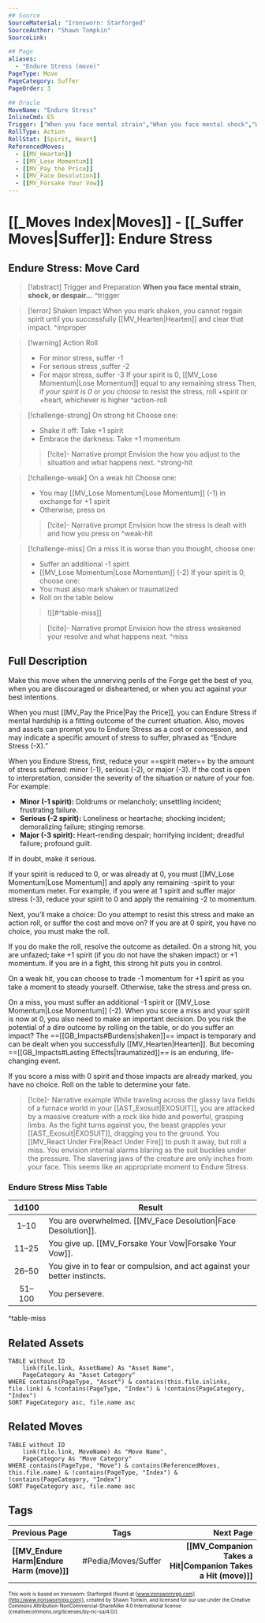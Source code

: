 ```yaml
---
## Source
SourceMaterial: "Ironsworn: Starforged"
SourceAuthor: "Shawn Tompkin"
SourceLink: 

## Page
aliases:
  - "Endure Stress (move)"
PageType: Move
PageCategory: Suffer
PageOrder: 3

## Oracle
MoveName: "Endure Stress"
InlineCmd: ES
Trigger: ["When you face mental strain","When you face mental shock","When you face mental despair"]
RollType: Action
RollStat: [Spirit, Heart]
ReferencedMoves: 
  - [[MV_Hearten]]
  - [[MV_Lose Momentum]]
  - [[MV_Pay the Price]]
  - [[MV_Face Desolution]]
  - [[MV_Forsake Your Vow]]
---
```

# [[_Moves Index|Moves]] - [[_Suffer Moves|Suffer]]: Endure Stress
## Endure Stress: Move Card
>[!abstract]  Trigger and Preparation
>**When you face mental strain, shock, or despair...** ^trigger

> [!error] Shaken Impact
> When you mark shaken, you cannot regain spirit until you successfully [[MV_Hearten|Hearten]] and clear that impact. ^improper

> [!warning] Action Roll
>- For minor stress, suffer -1
>- For serious stress ,suffer -2
>- For major stress, suffer -3
> If your spirit is 0, [[MV_Lose Momentum|Lose Momentum]] equal to any remaining stress
> Then, if *your spirit is 0* or *you choose* to resist the stress, roll +spirit or +heart, whichever is higher ^action-roll

> [!challenge-strong] On strong hit
> Choose one:
>- Shake it off: Take +1 spirit
>- Embrace the darkness: Take +1 momentum
> > [!cite]- Narrative prompt
> > Envision the how you adjust to the situation and what happens next. ^strong-hit

> [!challenge-weak] On a weak hit
> Choose one:
>- You may [[MV_Lose Momentum|Lose Momentum]] (-1) in exchange for +1 spirit
>- Otherwise, press on
> > [!cite]- Narrative prompt
> > Envision how the stress is dealt with and how you press on ^weak-hit

> [!challenge-miss] On a miss
>  It is worse than you thought, choose one:
>- Suffer an additional -1 spirit
>- [[MV_Lose Momentum|Lose Momentum]] (-2)
> If your spirit is 0, choose one:
>- You must also mark shaken or traumatized
>- Roll on the table below
> > ![[#^table-miss]]
> 
> > [!cite]- Narrative prompt
> > Envision how the stress weakened your resolve and what happens next. ^miss

## Full Description
Make this move when the unnerving perils of the Forge get the best of you, when you are discouraged or disheartened, or when you act against your best intentions. 

When you must [[MV_Pay the Price|Pay the Price]], you can Endure Stress if mental hardship is a fitting outcome of the current situation. Also, moves and assets can prompt you to Endure Stress as a cost or concession, and may indicate a specific amount of stress to suffer, phrased as “Endure Stress (-X).” 

When you Endure Stress, first, reduce your ==spirit meter== by the amount of stress suffered: minor (-1), serious (-2), or major (-3). If the cost is open to interpretation, consider the severity of the situation or nature of your foe. For example: 
- **Minor (-1 spirit):** Doldrums or melancholy; unsettling incident; frustrating failure. 
- **Serious (-2 spirit):** Loneliness or heartache; shocking incident; demoralizing failure; stinging remorse.
- **Major (-3 spirit):** Heart-rending despair; horrifying incident; dreadful failure; profound guilt. 

If in doubt, make it serious. 

If your spirit is reduced to 0, or was already at 0, you must [[MV_Lose Momentum|Lose Momentum]] and apply any remaining -spirit to your momentum meter. For example, if you were at 1 spirit and suffer major stress (-3), reduce your spirit to 0 and apply the remaining -2 to momentum. 

Next, you’ll make a choice: Do you attempt to resist this stress and make an action roll, or suffer the cost and move on? If you are at 0 spirit, you have no choice, you must make the roll. 

If you do make the roll, resolve the outcome as detailed. 
On a strong hit, you are unfazed; take +1 spirit (if you do not have the shaken impact) or +1 momentum. If you are in a fight, this strong hit puts you in control. 

On a weak hit, you can choose to trade -1 momentum for +1 spirit as you take a moment to steady yourself. Otherwise, take the stress and press on. 

On a miss, you must suffer an additional -1 spirit or [[MV_Lose Momentum|Lose Momentum]] (-2). When you score a miss and your spirit is now at 0, you also need to make an important decision. Do you risk the potential of a dire outcome by rolling on the table, or do you suffer an impact? The ==[[GB_Impacts#Burdens|shaken]]== impact is temporary and can be dealt when you successfully [[MV_Hearten|Hearten]]. But becoming ==[[GB_Impacts#Lasting Effects|traumatized]]== is an enduring, life-changing event. 

If you score a miss with 0 spirit and those impacts are already marked, you have no choice. Roll on the table to determine your fate. 

> [!cite]- Narrative example
> While traveling across the glassy lava fields of a furnace world in your [[AST_Exosuit|EXOSUIT]], you are attacked by a massive creature with a rock like hide and powerful, grasping limbs. As the fight turns against you, the beast grapples your [[AST_Exosuit|EXOSUIT]], dragging you to the ground. You [[MV_React Under Fire|React Under Fire]] to push it away, but roll a miss. You envision internal alarms blaring as the suit buckles under the pressure. The slavering jaws of the creature are only inches from your face. This seems like an appropriate moment to Endure Stress.

### Endure Stress Miss Table
| 1d100 | Result |
|:---:| --- |
| 1–10 | You are overwhelmed. [[MV_Face Desolution\|Face Desolution]]. |
| 11–25 | You give up. [[MV_Forsake Your Vow\|Forsake Your Vow]]. |
| 26–50 | You give in to fear or compulsion, and act against your better instincts. |
| 51–100 | You persevere. |
^table-miss

## Related Assets
```dataview
TABLE without ID
	link(file.link, AssetName) As "Asset Name",
	PageCategory As "Asset Category"
WHERE contains(PageType, "Asset") & contains(this.file.inlinks, file.link) & !contains(PageType, "Index") & !contains(PageCategory, "Index")
SORT PageCategory asc, file.name asc
```

## Related Moves
```dataview
TABLE without ID
	link(file.link, MoveName) As "Move Name",
	PageCategory As "Move Category"
WHERE contains(PageType, "Move") & contains(ReferencedMoves, this.file.name) & !contains(PageType, "Index") & !contains(PageCategory, "Index")
SORT PageCategory asc, file.name asc
```

## Tags
| Previous Page | Tags | Next Page |
|:--- |:---:| ---:|
| **[[MV_Endure Harm\|Endure Harm (move)]]** | #Pedia/Moves/Suffer | **[[MV_Companion Takes a Hit\|Companion Takes a Hit (move)]]** |

<font size=-2>This work is based on Ironsworn: Starforged (found at [www.ironswornrpg.com](http://www.ironswornrpg.com)), created by Shawn Tomkin, and licensed for our use under the Creative Commons Attribution-NonCommercial-ShareAlike 4.0 International license  (creativecommons.org/licenses/by-nc-sa/4.0/).</font>